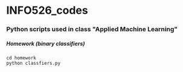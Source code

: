 # INFO526_codes
### Python scripts used in class "Applied Machine Learning"           

##### Homework (binary classifiers)
```
cd homework
python classfiers.py
```

